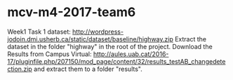 # mcv-m4-2017-team6

Week1
Task 1 dataset: 
http://wordpress-jodoin.dmi.usherb.ca/static/dataset/baseline/highway.zip
Extract the dataset in the folder "highway" in the root of the project.
Download the Results from Campus Virtual: http://aules.uab.cat/2016-17/pluginfile.php/207150/mod_page/content/32/results_testAB_changedetection.zip and extract them to a folder "results".
